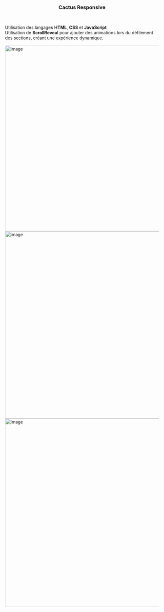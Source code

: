 <h3 align="center">Cactus Responsive</h3>
<br>
<p align="left">Utilisation des langages 
<strong>HTML</strong>, <strong>CSS</strong> et <strong>JavaScript</strong> <br>
Utilisation de <strong>ScrollReveal</strong> pour ajouter des animations lors du défilement des sections, créant une expérience dynamique.<br><br>
<img width="605" alt="image" src="https://github.com/user-attachments/assets/4458a5a0-d1d0-4237-871c-2fa391a021a9"><br>
<img width="611" alt="image" src="https://github.com/user-attachments/assets/cbc79e79-a86f-4360-bf70-4d18f40891ad"><br>
<img width="614" alt="image" src="https://github.com/user-attachments/assets/f366a7be-1858-438a-99c5-db4f2ba71367">
